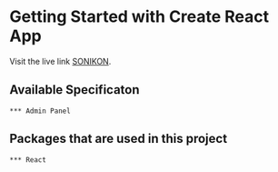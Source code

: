 # Getting Started with Create React App

Visit the live link [SONIKON](https://github.com/johirhaquedipok).

## Available Specificaton

    *** Admin Panel

## Packages that are used in this project

    *** React
